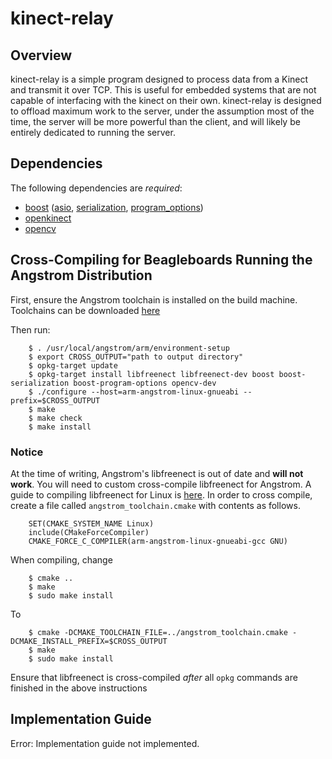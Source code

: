 kinect-relay
============

Overview
--------

  kinect-relay is a simple program designed to process data from a Kinect and transmit it over TCP.  This is useful for embedded systems that are not capable of interfacing with the kinect on their own.  kinect-relay is designed to offload maximum work to the server, under the assumption most of the time, the server will be more powerful than the client, and will likely be entirely dedicated to running the server.


Dependencies
------------

The following dependencies are _required_:

+  [boost][1] ([asio][2], [serialization][3], [program_options][4])
+  [openkinect][5]
+  [opencv][6]

Cross-Compiling for Beagleboards Running the Angstrom Distribution
------------------------------------------------------------------

First, ensure the Angstrom toolchain is installed on the build machine.  Toolchains can be downloaded [here][7]

Then run:

        $ . /usr/local/angstrom/arm/environment-setup
        $ export CROSS_OUTPUT="path to output directory"
        $ opkg-target update
        $ opkg-target install libfreenect libfreenect-dev boost boost-serialization boost-program-options opencv-dev
        $ ./configure --host=arm-angstrom-linux-gnueabi --prefix=$CROSS_OUTPUT
        $ make
        $ make check
        $ make install

### Notice

  At the time of writing, Angstrom's libfreenect is out of date and __will not work__.  You will need to custom cross-compile libfreenect for Angstrom.  A guide to compiling libfreenect for Linux is [here][8].  In order to cross compile, create a file called `angstrom_toolchain.cmake` with contents as follows.

        SET(CMAKE_SYSTEM_NAME Linux)
        include(CMakeForceCompiler)
        CMAKE_FORCE_C_COMPILER(arm-angstrom-linux-gnueabi-gcc GNU)

When compiling, change

        $ cmake ..
        $ make
        $ sudo make install

To

        $ cmake -DCMAKE_TOOLCHAIN_FILE=../angstrom_toolchain.cmake -DCMAKE_INSTALL_PREFIX=$CROSS_OUTPUT
        $ make
        $ sudo make install

Ensure that libfreenect is cross-compiled _after_ all `opkg` commands are finished in the above instructions

Implementation Guide
--------------------

Error: Implementation guide not implemented.


[1]: http://www.boost.org/                                                  "Boost Website"
[2]: http://www.boost.org/doc/libs/1_51_0/doc/html/boost_asio.html          "Boost Asio Documentation"
[3]: http://www.boost.org/doc/libs/1_51_0/libs/serialization/doc/index.html "Boost Serialization Documentation"
[4]: http://www.boost.org/doc/libs/1_51_0/doc/html/program_options.html     "Boost Program Options Documentation"
[5]: http://openkinect.org/wiki/Main_Page                                   "OpenKinect Wiki"
[6]: http://opencv.willowgarage.com/wiki/                                   "OpenCV Wiki"
[7]: http://www.angstrom-distribution.org/toolchains/                       "Angstrom Toolchain Listing"
[8]: http://openkinect.org/wiki/Getting_Started#Manual_Build_on_Linux       "Building libfreenect for Linux"